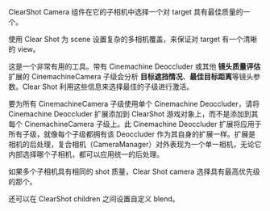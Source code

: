 ClearShot Camera 组件在它的子相机中选择一个对 target 具有最佳质量的一个。

使用 Clear Shot 为 scene 设置复杂的多相机覆盖，来保证对 target 有一个清晰的 view。

这是一个非常有用的工具。带有 Cinemachine Deoccluder 或其他 **镜头质量评估** 扩展的 CinemachineCamera 子级会分析 **目标遮挡情况**、**最佳目标距离**等镜头参数。Clear Shot 利用这些信息来选择最佳的子级进行激活。

要为所有 CinemachineCamera 子级使用单个 Cinemachine Deoccluder，请将 Cinemachine Deoccluder 扩展添加到 ClearShot 游戏对象上，而不是添加到其每个 CinemachineCamera 子级上。此 Cinemachine Deoccluder 扩展将应用于所有子级，就像每个子级都拥有该 Deoccluder 作为其自身的扩展一样。扩展是相机的后处理，复合相机（CameraManager）对外表现为一个单一相机，无论它内部选择哪个子相机，都可以应用统一的后处理。

如果多个子相机具有相同的 shot 质量，Clear Shot camera 选择具有最高优先级的那个。

还可以在 ClearShot children 之间设置自定义 blend。
